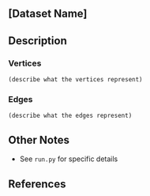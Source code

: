 ## [Dataset Name]

## Description

### Vertices 
    (describe what the vertices represent)

### Edges
    (describe what the edges represent)

## Other Notes
* See `run.py` for specific details

## References